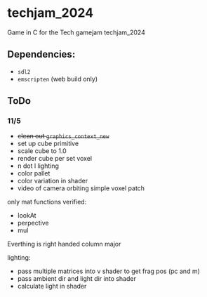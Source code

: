 # techjam_2024

Game in C for the Tech gamejam techjam_2024

## Dependencies:
- `sdl2`
- `emscripten` (web build only)

## ToDo
### 11/5
- ~~clean out `graphics_context_new`~~
- set up cube primitive
- scale cube to 1.0
- render cube per set voxel
- n dot l lighting
- color pallet
- color variation in shader
- video of camera orbiting simple voxel patch

only mat functions verified:
- lookAt
- perpective
- mul

Everthing is right handed column major


lighting:
- pass multiple matrices into v shader to get frag pos (pc and m)
- pass ambient dir and light dir into shader
- calculate light in shader
